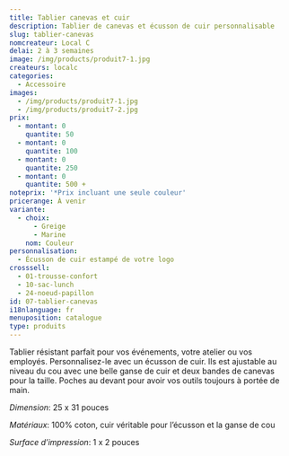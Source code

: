 ```yaml
---
title: Tablier canevas et cuir
description: Tablier de canevas et écusson de cuir personnalisable
slug: tablier-canevas
nomcreateur: Local C
delai: 2 à 3 semaines
image: /img/products/produit7-1.jpg
createurs: localc
categories:
  - Accessoire
images:
  - /img/products/produit7-1.jpg
  - /img/products/produit7-2.jpg
prix:
  - montant: 0
    quantite: 50
  - montant: 0
    quantite: 100
  - montant: 0
    quantite: 250
  - montant: 0
    quantite: 500 +
noteprix: '*Prix incluant une seule couleur'
pricerange: À venir
variante:
  - choix:
      - Greige
      - Marine
    nom: Couleur
personnalisation:
  - Écusson de cuir estampé de votre logo
crosssell:
  - 01-trousse-confort
  - 10-sac-lunch
  - 24-noeud-papillon
id: 07-tablier-canevas
i18nlanguage: fr
menuposition: catalogue
type: produits
---
```

Tablier résistant parfait pour vos événements, votre atelier ou vos employés. Personnalisez-le avec un écusson de cuir. Ils est ajustable au niveau du cou avec une belle ganse de cuir et deux bandes de canevas pour la taille. Poches au devant pour avoir vos outils toujours à portée de main.

_Dimension_: 25 x 31 pouces

_Matériaux_: 100% coton, cuir véritable pour l’écusson et la ganse de cou

_Surface d’impression_: 1 x 2 pouces

